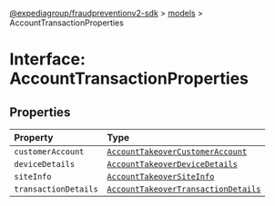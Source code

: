 [@expediagroup/fraudpreventionv2-sdk](../../index.md) > [models](../index.md) > AccountTransactionProperties

# Interface: AccountTransactionProperties

## Properties

| Property             | Type                                                                                         |
| :------------------- | :------------------------------------------------------------------------------------------- |
| `customerAccount`    | [`AccountTakeoverCustomerAccount`](../classes/class.AccountTakeoverCustomerAccount.md)       |
| `deviceDetails`      | [`AccountTakeoverDeviceDetails`](../classes/class.AccountTakeoverDeviceDetails.md)           |
| `siteInfo`           | [`AccountTakeoverSiteInfo`](../classes/class.AccountTakeoverSiteInfo.md)                     |
| `transactionDetails` | [`AccountTakeoverTransactionDetails`](../classes/class.AccountTakeoverTransactionDetails.md) |
